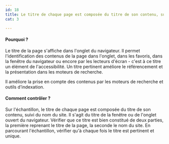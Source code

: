 ```yaml
---
id: 18
title: Le titre de chaque page est composée du titre de son contenu, suivi du nom du site
cat: 3

---
```


#### Pourquoi ?

Le titre de la page s'affiche dans l'onglet du navigateur. Il permet l'identification des contenus de la page dans l'onglet, dans les favoris, dans la fenêtre du navigateur ou encore par les lecteurs d'écran - c'est à ce titre un élément de l'accessibilité. Un titre pertinent améliore le référencement et la présentation dans les moteurs de recherche.

Il améliore la prise en compte des contenus par les moteurs de recherche et outils d’indexation.

#### Comment contrôler ?

Sur l'échantillon, le titre de chaque page est composée du titre de son contenu, suivi du nom du site. Il s'agit du titre de la fenêtre ou de l'onglet ouvert du navigateur. Vérifier que ce titre est bien constitué de deux parties, la première reprenant le titre de la page, la seconde le nom du site. En parcourant l'échantillon, vérifier qu'à chaque fois le titre est pertinent et unique.
